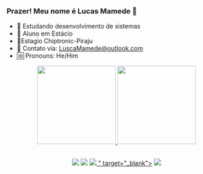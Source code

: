 ### Prazer! Meu nome é Lucas Mamede 👋

- 📖 Estudando desenvolvimento de sistemas
- 📔 Aluno em Estácio
- 📔Estagio Chiptronic-Piraju
- 📧 Contato via: LuscaMamede@outlook.com
- 🆔 Pronouns: He/Him

<div align="center">
  <a href="https://beacons.ai/luscamamede">
  <img height="180em" src="https://github-readme-stats.vercel.app/api?username=LuscaMamede&show_icons=true&theme=dracula&include_all_commits=true&count_private=true"/>
  <img height="180em" src="https://github-readme-stats.vercel.app/api/top-langs/?username=LuscaMamede&layout=compact&langs_count=7&theme=dracula"/>

  
  ##
 
<div> 
  <a href="https://instagram.com/luscamamede" target="_blank"><img src="https://img.shields.io/badge/-Instagram-%23E4405F?style=for-the-badge&logo=instagram&logoColor=white" target="_blank"></a>
 	<a href="https://www.twitch.tv/luscamamede" target="_blank"><img src="https://img.shields.io/badge/Twitch-9146FF?style=for-the-badge&logo=twitch&logoColor=white" target="_blank"></a>
  <a href = "mailto:luscamamede@outlook.com" target ="_blank"><img src="https://img.shields.io/badge/Microsoft_Outlook-0078D4?style=for-the-badge&logo=microsoft-outlook&logoColor=white" target ="_blank"</a>
" target="_blank"></a>
  <a href="https://www.linkedin.com/in/luscamamede" target="_blank"><img src="https://img.shields.io/badge/-LinkedIn-%230077B5?style=for-the-badge&logo=linkedin&logoColor=white" target="_blank"></a> 
  

